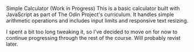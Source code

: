 Simple Calculator (Work in Progress)
This is a basic calculator built with JavaScript as part of The Odin Project's curriculum. It handles simple arithmetic operations and includes input limits and responsive text resizing.

I spent a bit too long tweaking it, so I’ve decided to move on for now to continue progressing through the rest of the course. Will probably revist later.
